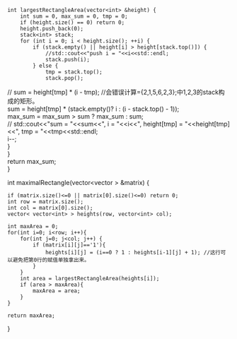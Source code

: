    int largestRectangleArea(vector<int> &height) {  
        int sum = 0, max_sum = 0, tmp = 0;  
        if (height.size() == 0) return 0;  
        height.push_back(0);  
        stack<int> stack;  
        for (int i = 0; i < height.size(); ++i) {  
            if (stack.empty() || height[i] > height[stack.top()]) {  
                //std::cout<<"push i = "<<i<<std::endl;  
                stack.push(i);  
            } else {  
                tmp = stack.top();  
                stack.pop();  
//                sum = height[tmp] * (i - tmp); //会错误计算={2,1,5,6,2,3};中1,2,3的stack构成的矩形。  
                sum = height[tmp] * (stack.empty()? i : (i - stack.top() - 1));  
                max_sum = max_sum > sum ? max_sum : sum;  
//                std::cout<<"sum = "<<sum<<", i = "<<i<<", height[tmp] = "<<height[tmp]<<", tmp = "<<tmp<<std::endl;  
                i--;  
            }  
        }  
        return max_sum;  
    }  



int maximalRectangle(vector<vector<char> > &matrix) {  
  
    if (matrix.size()<=0 || matrix[0].size()<=0) return 0;  
    int row = matrix.size();  
    int col = matrix[0].size();  
    vector< vector<int> > heights(row, vector<int> col);  
  
    int maxArea = 0;  
    for(int i=0; i<row; i++){  
        for(int j=0; j<col; j++) {  
            if (matrix[i][j]=='1'){  
                heights[i][j] = (i==0 ? 1 : heights[i-1][j] + 1); //这行可以避免把第0行的赋值单独拿出来。  
            }  
        }  
        int area = largestRectangleArea(heights[i]);  
        if (area > maxArea){  
            maxArea = area;  
        }  
    }  
  
    return maxArea;  
  
}  